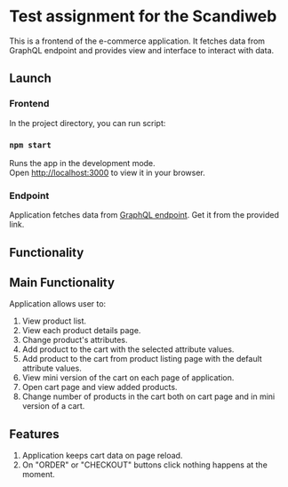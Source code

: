 # Test assignment for the Scandiweb

This is a frontend of the e-commerce application. It fetches data from GraphQL endpoint and provides view and interface to interact with data.

## Launch
### Frontend

In the project directory, you can run script:

### `npm start`

Runs the app in the development mode.\
Open [http://localhost:3000](http://localhost:3000) to view it in your browser.

### Endpoint

Application fetches data from [GraphQL endpoint](https://github.com/scandiweb/junior-react-endpoint). Get it from the provided link.

## Functionality

## Main Functionality

Application allows user to:
1. View product list.
2. View each product details page.
3. Change product's attributes.
4. Add product to the cart with the selected attribute values.
5. Add product to the cart from product listing page with the default attribute values.
6. View mini version of the cart on each page of application.
7. Open cart page and view added products.
8. Change number of products in the cart both on cart page and in mini version of a cart.

## Features

1. Application keeps cart data on page reload.
2. On "ORDER" or "CHECKOUT" buttons click nothing happens at the moment.
